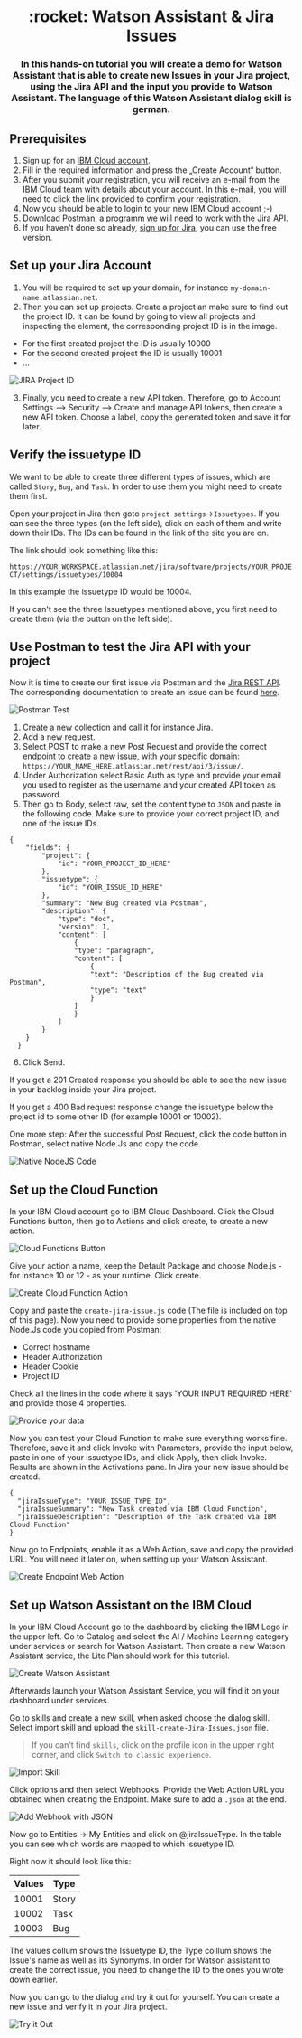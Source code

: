 <h1 align="center" style="border-bottom: none;">:rocket: Watson Assistant & Jira Issues</h1>
<h3 align="center">In this hands-on tutorial you will create a demo for Watson Assistant that is able to create new Issues in your Jira project, using the Jira API and the input you provide to Watson Assistant. The language of this Watson Assistant dialog skill is german.</h3>

## Prerequisites

1. Sign up for an [IBM Cloud account](https://cloud.ibm.com/registration).
2. Fill in the required information and press the „Create Account“ button.
3. After you submit your registration, you will receive an e-mail from the IBM Cloud team with details about your account. In this e-mail, you will need to click the link provided to confirm your registration.
4. Now you should be able to login to your new IBM Cloud account ;-)
5. [Download Postman](https://www.postman.com/downloads/), a programm we will need to work with the Jira API.
6. If you haven't done so already, [sign up for Jira](https://www.atlassian.com/software/jira), you can use the free version.

## Set up your Jira Account

1. You will be required to set up your domain, for instance `my-domain-name.atlassian.net`.
2. Then you can set up projects. Create a project an make sure to find out the project ID. It can be found by going to view all projects and inspecting the element, the corresponding project ID is in the image.
 - For the first created project the ID is usually 10000
 - For the second created project the ID is usually 10001
 - ...

![JIRA Project ID](readme_images/jira-project-id.png)

3. Finally, you need to create a new API token. Therefore, go to Account Settings --> Security --> Create and manage API tokens, then create a new API token. Choose a label, copy the generated token and save it for later.

## Verify the issuetype ID

We want to be able to create three different types of issues, which are called `Story`, `Bug`, and `Task`. In order to use them you might need to create them first.

Open your project in Jira then goto `project settings`->`Issuetypes`. If you can see the three types (on the left side), click on each of them and write down their IDs. The IDs can be found in the link of the site you are on.

The link should look something like this:

`https://YOUR_WORKSPACE.atlassian.net/jira/software/projects/YOUR_PROJECT/settings/issuetypes/10004`

In this example the issuetype ID would be 10004.

If you can't see the three Issuetypes mentioned above, you first need to create them (via the button on the left side).

## Use Postman to test the Jira API with your project

Now it is time to create our first issue via Postman and the [Jira REST API](https://developer.atlassian.com/cloud/jira/platform/rest/v3/intro/). The corresponding documentation to create an issue can be found [here](https://developer.atlassian.com/cloud/jira/platform/rest/v3/api-group-issues/#api-rest-api-3-issue-post).

![Postman Test](readme_images/postman-test.png)

1. Create a new collection and call it for instance Jira.
2. Add a new request.
3. Select POST to make a new Post Request and provide the correct endpoint to create a new issue, with your specific domain: `https://YOUR_NAME_HERE.atlassian.net/rest/api/3/issue/`.
4. Under Authorization select Basic Auth as type and provide your email you used to register as the username and your created API token as password.
5. Then go to Body, select raw, set the content type to `JSON` and paste in the following code. Make sure to provide your correct project ID, and one of the issue IDs.  

```
{
    "fields": {
        "project": {
            "id": "YOUR_PROJECT_ID_HERE"
        },
        "issuetype": {
            "id": "YOUR_ISSUE_ID_HERE"
        },
        "summary": "New Bug created via Postman",
        "description": {
            "type": "doc",
            "version": 1,
            "content": [
                {
                "type": "paragraph",
                "content": [
                    {
                    "text": "Description of the Bug created via Postman",
                    "type": "text"
                    }
                ]
                }
            ]
        }
    }
  }
```

6. Click Send.

If you get a 201 Created response you should be able to see the new issue in your backlog inside your Jira project.

If you get a 400 Bad request response change the issuetype below the project id to some other ID (for example 10001 or 10002).



One more step: After the successful Post Request, click the code button in Postman, select native Node.Js and copy the code.

![Native NodeJS Code](readme_images/native-nodeJS-code.png)

## Set up the Cloud Function

In your IBM Cloud account go to IBM Cloud Dashboard. Click the Cloud Functions button, then go to Actions and click create, to create a new action.

![Cloud Functions Button](readme_images/cloud-functions-button.png)

Give your action a name, keep the Default Package and choose Node.js - for instance 10 or 12 - as your runtime. Click create.

![Create Cloud Function Action](readme_images/create-cloud-function.png)

Copy and paste the `create-jira-issue.js` code (The file is included on top of this page). Now you need to provide some properties from the native Node.Js code you copied from Postman:

- Correct hostname
- Header Authorization
- Header Cookie
- Project ID

Check all the lines in the code where it says 'YOUR INPUT REQUIRED HERE' and provide those 4 properties.

![Provide your data](readme_images/provide-your-data.png)

Now you can test your Cloud Function to make sure everything works fine. Therefore, save it and click Invoke with Parameters, provide the input below, paste in one of your issuetype IDs, and click Apply, then click Invoke. Results are shown in the Activations pane. In Jira your new issue should be created.

```
{
  "jiraIssueType": "YOUR_ISSUE_TYPE_ID",
  "jiraIssueSummary": "New Task created via IBM Cloud Function", 
  "jiraIssueDescription": "Description of the Task created via IBM Cloud Function"
}
```


Now go to Endpoints, enable it as a Web Action, save and copy the provided URL. You will need it later on, when setting up your Watson Assistant.

![Create Endpoint Web Action](readme_images/create-endpoint-web-action.png)

## Set up Watson Assistant on the IBM Cloud

In your IBM Cloud Account go to the dashboard by clicking the IBM Logo in the upper left. Go to Catalog and select the AI / Machine Learning category under services or search for Watson Assistant. Then create a new Watson Assistant service, the Lite Plan should work for this tutorial. 

![Create Watson Assistant](readme_images/create-watson-assistant.png)

Afterwards launch your Watson Assistant Service, you will find it on your dashboard under services.

Go to skills and create a new skill, when asked choose the dialog skill. Select import skill and upload the `skill-create-Jira-Issues.json` file.

> If you can't find `skills`, click on the profile icon in the upper right corner, and click `Switch to classic experience`.

![Import Skill](readme_images/import-skill.png)

Click options and then select Webhooks. Provide the Web Action URL you obtained when creating the Endpoint. Make sure to add a `.json` at the end.

![Add Webhook with JSON](readme_images/add-webhook-dotjson.png)

Now go to Entities -> My Entities and click on @jiraIssueType. In the table you can see which words are mapped to which issuetype ID. 

Right now it should look like this:


| Values  | Type  |
|---      |---    |
| 10001 | Story |
| 10002 | Task |
| 10003 | Bug |

The values collum shows the Issuetype ID, the Type colllum shows the Issue's name as well as its Synonyms. In order for Watson assistant to create the correct issue, you need to change the ID to the ones you wrote down earlier.

Now you can go to the dialog and try it out for yourself. You can create a new issue and verify it in your Jira project.

![Try it Out](readme_images/try-it-out.png)

